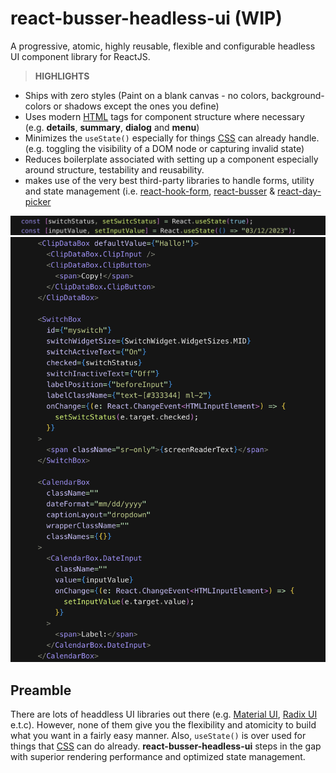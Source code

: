 # react-busser-headless-ui (WIP)
A progressive, atomic, highly reusable, flexible and configurable headless UI component library for ReactJS.

>**HIGHLIGHTS**

- Ships with zero styles (Paint on a blank canvas - no colors, background-colors or shadows except the ones you define)
- Uses modern [HTML](https://en.wikipedia.org/wiki/HTML5) tags for component structure where necessary (e.g. **details**, **summary**, **dialog** and **menu**)
- Minimizes the `useState()` especially for things [CSS](https://en.wikipedia.org/wiki/CSS3_(disambiguation)#:~:text=CSS3%20is%20an%20abbreviation%20for,stylesheet%20language%20for%20structured%20documents.) can already handle. (e.g. toggling the visibility of a DOM node or capturing invalid state)
- Reduces boilerplate associated with setting up a component especially around structure, testability and reusability.
- makes use of the very  best third-party libraries to handle forms, utility and state management (i.e. [react-hook-form](https://react-hook-form.com/docs), [react-busser](https://github.com/codesplinta/busser/blob/main/README.md) & [react-day-picker](https://daypicker.dev/)

![components-init](./components-init.png)
![components-in-use](./components-in-use.png)

## Preamble

There are lots of headdless UI libraries out there (e.g. [Material UI](https://mui.com/), [Radix UI](https://www.radix-ui.com/) e.t.c). However, none of them give you the flexibility and atomicity to build what you want in a fairly easy manner. Also, `useState()` is over used for things that [CSS](https://en.wikipedia.org/wiki/CSS3_(disambiguation)#:~:text=CSS3%20is%20an%20abbreviation%20for,stylesheet%20language%20for%20structured%20documents.) can do already. **react-busser-headless-ui** steps in the gap with superior rendering performance and optimized state management.
